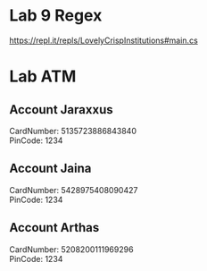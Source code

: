 # Lab 9 Regex


https://repl.it/repls/LovelyCrispInstitutions#main.cs

# Lab ATM

## Account Jaraxxus
CardNumber: 5135723886843840  
PinCode: 1234  

## Account Jaina
CardNumber: 5428975408090427  
PinCode: 1234

## Account Arthas
CardNumber: 5208200111969296  
PinCode: 1234
